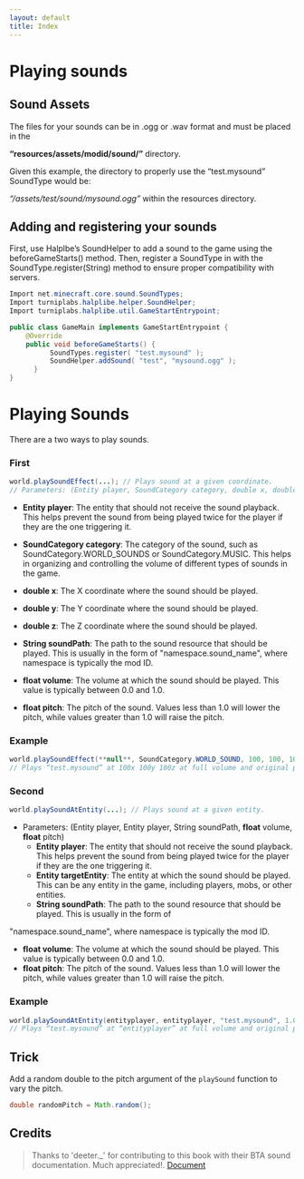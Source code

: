 ```yaml
---
layout: default
title: Index
---
```


# Playing sounds

## Sound Assets

The files for your sounds can be in .ogg or .wav format and must be placed in the

**“resources/assets/modid/sound/”** directory. 

Given this example, the directory to properly use the “test.mysound” SoundType would be:

*“/assets/test/sound/mysound.ogg”* within the resources directory.

## Adding and registering your sounds

First, use Halplbe’s SoundHelper to add a sound to the game using the beforeGameStarts() method. Then, register a SoundType in with the SoundType.register(String) method to ensure proper compatibility with servers.

```java
Import net.minecraft.core.sound.SoundTypes;
Import turniplabs.halplibe.helper.SoundHelper;
Import turniplabs.halplibe.util.GameStartEntrypoint;

public class GameMain implements GameStartEntrypoint {
	@Override
	public void beforeGameStarts() {
	      SoundTypes.register( "test.mysound" );
	      SoundHelper.addSound( "test", "mysound.ogg" );
      }
}
```

# **Playing Sounds**

There are a two ways to play sounds.

### First

```java
world.playSoundEffect(...); // Plays sound at a given coordinate.
// Parameters: (Entity player, SoundCategory category, double x, double y, double z, String soundPath, float volume, float pitch)
```

- **Entity player**: The entity that should not receive the sound playback. This helps prevent the sound from being played twice for the player if they are the one triggering it.

- **SoundCategory category**: The category of the sound, such as SoundCategory.WORLD_SOUNDS or SoundCategory.MUSIC. This helps in organizing and controlling the volume of different types of sounds in the game.

- **double x**: The X coordinate where the sound should be played.
- **double y**: The Y coordinate where the sound should be played.
- **double z**: The Z coordinate where the sound should be played.

- **String soundPath**: The path to the sound resource that should be played. This is usually in the form of "namespace.sound_name", where namespace is typically the mod ID.

- **float volume**: The volume at which the sound should be played. This value is typically between 0.0 and 1.0.
- **float pitch**: The pitch of the sound. Values less than 1.0 will lower the pitch, while values greater than 1.0 will raise the pitch.

### Example

```java
world.playSoundEffect(**null**, SoundCategory.WORLD_SOUND, 100, 100, 100, "test.mysound", 1.0f, 1.0f)
// Plays “test.mysound” at 100x 100y 100z at full volume and original pitch for all players.;
```

### Second

```java
world.playSoundAtEntity(...); // Plays sound at a given entity.
```

- Parameters: (Entity player, Entity player, String soundPath, **float** volume, **float** pitch)
    - **Entity player**: The entity that should not receive the sound playback. This helps prevent the sound from being played twice for the player if they are the one triggering it.
    - **Entity targetEntity**: The entity at which the sound should be played. This can be any entity in the game, including players, mobs, or other entities.
    - **String soundPath**: The path to the sound resource that should be played. This is usually in the form of

"namespace.sound_name", where namespace is typically the mod ID.

- **float volume**: The volume at which the sound should be played. This value is typically between 0.0 and 1.0.
- **float pitch**: The pitch of the sound. Values less than 1.0 will lower the pitch, while values greater than 1.0 will raise the pitch.

### Example

```java
world.playSoundAtEntity(entityplayer, entityplayer, "test.mysound", 1.0f, 1.0f);
// Plays “test.mysound” at “entityplayer” at full volume and original pitch for all players except “entityplayer”.
```

## Trick

Add a random double to the pitch argument of the `playSound` function to vary the pitch.

```java
double randomPitch = Math.random();
```

## Credits

> Thanks to 'deeter._' for contributing to this book with their BTA sound documentation. Much appreciated!. [Document](https://docs.google.com/document/d/1s7zwg0at1eQsFArj2-GGsg-iyHXqW4CVnFmlTRlGBqM/edit?usp=sharing)
>